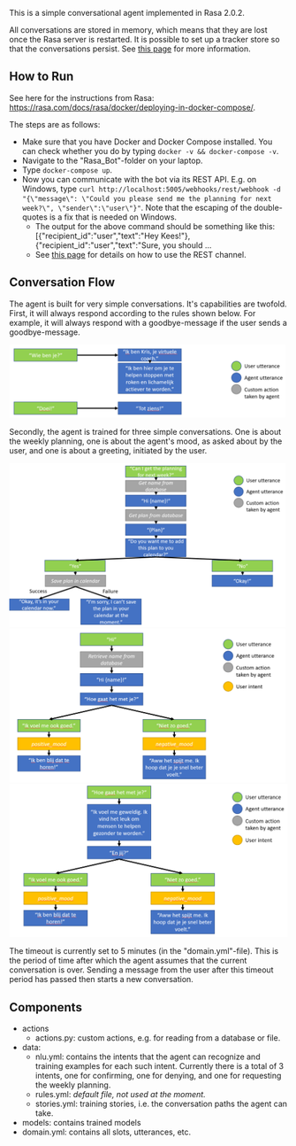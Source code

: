 This is a simple conversational agent implemented in Rasa 2.0.2.

All conversations are stored in memory, which means that they are lost once the Rasa server is restarted. It is possible to set up a tracker store so that the conversations persist. See [this page](https://rasa.com/docs/rasa/tracker-stores) for more information.

## How to Run

See here for the instructions from Rasa: https://rasa.com/docs/rasa/docker/deploying-in-docker-compose/.

The steps are as follows:
- Make sure that you have Docker and Docker Compose installed. You can check whether you do by typing `docker -v && docker-compose -v`.
- Navigate to the "Rasa_Bot"-folder on your laptop.
- Type `docker-compose up`.
- Now you can communicate with the bot via its REST API. E.g. on Windows, type `curl http://localhost:5005/webhooks/rest/webhook -d "{\"message\": \"Could you please send me the planning for next week?\", \"sender\":\"user\"}"`. Note that the escaping of the double-quotes is a fix that is needed on Windows.
   - The output for the above command should be something like this: [{"recipient_id":"user","text":"Hey Kees!"},{"recipient_id":"user","text":"Sure, you should ...
   - See [this page](https://rasa.com/docs/rasa/connectors/your-own-website#restinput) for details on how to use the REST channel.
   
## Conversation Flow
The agent is built for very simple conversations. It's capabilities are twofold. First, it will always respond according to the rules shown below. For example, it will always respond with a goodbye-message if the user sends a goodbye-message.

<img src = "Readme_Images/Dialog_Rules.PNG" width = "500" title="Dialog Rules">

Secondly, the agent is trained for three simple conversations. One is about the weekly planning, one is about the agent's mood, as asked about by the user, and one is about a greeting, initiated by the user.

<img src = "Readme_Images/Dialog_Flow.PNG" width = "500" title="Dialog on weekly plan, iniated by the user.">

<img src = "Readme_Images/Dialog_Flow_Hi.PNG" width = "500" title="Dialog based on greeting by user.">

<img src = "Readme_Images/Dialog_Flow_Mood_User_Initiated.PNG" width = "600" title="Dialog on mood, initiated by the user.">

The timeout is currently set to 5 minutes (in the "domain.yml"-file). This is the period of time after which the agent assumes that the current conversation is over. Sending a message from the user after this timeout period has passed then starts a new conversation. 

## Components

- actions
   - actions.py: custom actions, e.g. for reading from a database or file.
- data:
   - nlu.yml: contains the intents that the agent can recognize and training examples for each such intent. Currently there is a total of 3 intents, one for confirming, one for denying, and one for requesting the weekly planning.
   - rules.yml: *default file, not used at the moment.*
   - stories.yml: training stories, i.e. the conversation paths the agent can take.
- models: contains trained models
- domain.yml: contains all slots, utterances, etc.
